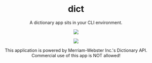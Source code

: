 <div align="center">

# dict 

A dictionary app sits in your CLI environment.


![](https://github.com/jiaowoshabi/dict/snapshot.png)

</div>





<div align="center">

![](https://github.com/jiaowoshabi/dict/MWLogo_LightBG_120x120_2x.png) 

This application is powered by Merriam-Webster Inc.'s Dictionary API. Commercial use of this app is NOT allowed!

</div>